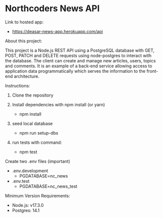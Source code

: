 # Northcoders News API

Link to hosted app:

- https://deasar-news-app.herokuapp.com/api

About this project:

This project is a Node.js REST API using a PostgreSQL database with GET, POST, PATCH and DELETE requests using node-postgres to interact with the database. The client can create and manage new articles, users, topics and comments. It is an example of a back-end service allowing access to application data programmatically which serves the information to the front-end architecture.

Instructions:

1. Clone the repository
2. Install dependencies with npm install (or yarn)

   - npm install

3. seed local database

   - npm run setup-dbs

4. run tests with command:

   - npm test

Create two .env files (important)

- .env.development
  - PGDATABASE=nc_news
- .env.test
  - PGDATABASE=nc_news_test

Minimum Version Requirements:

- Node.js: v17.3.0
- Postgres: 14.1

